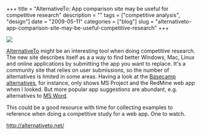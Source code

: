 +++
title = "AlternativeTo: App comparison site may be useful for competitive research"
description = ""
tags = ["competitive analysis", "design"]
date = "2009-05-11"
categories = ["blog"]
slug = "alternativeto-app-comparison-site-may-be-useful-competitive-research"
+++



  <div class="notebook-screenshot"><a href="http://alternativeto.net/"><img src="http://media.konigi.com/bluga/wt4a083313cd9f9.jpg"/></a></div><p><a href="http://alternativeto.net/">AlternativeTo</a> might be an interesting tool when doing competitive research. The new site describes itself as a a way to find better Windows, Mac, Linux and online applications by submitting the app you want to replace. It's a community site that relies on user submissions, so the number of alternatives is limited in some areas. Having a look at the <a href="http://alternativeto.net/desktop/basecamp/">Basecamp alternatives</a>, for instance, only shows MS Project and the RedMine web app when I looked. But more popular app suggestions are abundant, e.g. alternatives to <a href="http://alternativeto.net/SearchResult.aspx?profile=software&amp;search=word">MS Word</a>. </p>
<p>This could be a good resource with time for collecting examples to reference when doing a competitive study for a web app. One to watch.</p>
    
  <a href="http://alternativeto.net/">http://alternativeto.net/</a>

